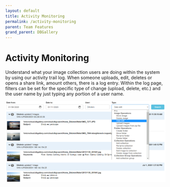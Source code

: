 ```yaml
---
layout: default
title: Activity Monitoring
permalink: /activity-monitoring
parent: Team Features
grand_parent: DBGallery
---
```


# Activity Monitoring

Understand what your image collection users are doing within the system by using our activity trail log. When someone uploads, edit, deletes or opens a share link, amount others, there is a log entry. Within the log page, filters can be set for the specific type of change (upload, delete, etc.) and the user name by just typing any portion of a user name.

![Audit trail](assets/audit.png)